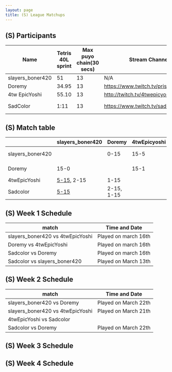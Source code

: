 ```yaml
---
layout: page
title: (S) League Matchups
---
```


## (S) Participants ##

<table>
  <thead>
    <tr>
      <th>Name</th>
	    <th>Tetris 40L sprint</th> 
	    <th>Max puyo chain(30 secs)</th>
	    <th>Stream Channel</th>
	    <th>Rating</th>
	    <th>score</th>
	</tr>
  </thead>	
<tbody>
    <tr>
      <td>slayers_boner420</td>
      <td>51</td>
      <td>13</td>
       <td>N/A</td>
      <td>23k</td>
     <td>15-1</td>
    </tr>
       <tr>
      <td>Doremy</td>
      <td>34.95</td>
      <td>13</td>
             <td><a href="https://www.twitch.tv/prism_waterfall">https://www.twitch.tv/prism_waterfall</a></td>
	       <td>50k</td>
      <td>15-1</td>
    </tr>
	      <tr>
      <td>4tw EpicYoshi</td>
      <td>55.10</td>
      <td>13</td>
      <td><a href="http://twitch.tv/4twepicyoshi">http://twitch.tv/4twepicyoshi</a></td>
		   <td>20,000</td>
      <td>15-6</td>
    </tr>
	   <tr>
      <td>SadColor</td>
      <td>1:11</td>
      <td>13</td>
      <td><a href="https://www.twitch.tv/sadcolor">https://www.twitch.tv/sadcolor</a></td>
		   <td>19,500</td>
      <td>15-13</td>
    </tr>
  </tbody>
</table>

## (S) Match table

<table>
  <thead>
    <tr>
      <th></th>
      <th>slayers_boner420 </th>
      <th>Doremy</th>
      <th>4twEpicyoshi</th>
      <th>Sadcolor</th>
      <th>W/L</th>
      <th>Score</th>
    </tr>
  </thead>
  <tbody>
    <tr>
      <td>slayers_boner420 </td>
      <td></td> <!---->
      <td>0-15</td> <!---->
      <td>15-5</td> <!---->
      <td><a href="https://www.twitch.tv/videos/394013321?t=00h11m15s">15-5</a>, 15-2</td> <!---->
      <td>3-1</td> <!---->
      <td>+18</td> <!---->
  </tr>
	   <tr>
      <td>Doremy </td>
      <td>15-0</td> <!---->
      <td></td> <!---->
      <td>15-1</td> <!---->
      <td>15-2, 15-1</td> <!---->
      <td>4-0</td> <!---->
      <td>+56</td> <!---->
    </tr>
	  <tr>
      <td>4twEpicYoshi </td>
      <td><a href="https://www.twitch.tv/videos/394013321?t=00h11m15s">5-15</a>, 2-15</td> <!---->
      <td>1-15</td> <!---->
      <td></td> <!---->
      <td></td> <!---->
      <td>0-3</td> <!---->
      <td>-37</td> <!---->
    </tr>
	  <tr>
      <td>Sadcolor </td>
      <td><a href="https://www.twitch.tv/videos/394013321?t=00h11m15s">5-15</a></td> <!---->
      <td>2-15, 1-15</td> <!---->
      <td></td> <!---->
      <td></td> <!---->
      <td>0-3</td> <!---->
      <td>-37</td> <!---->
    </tr>
	</tbody>
</table>
	
	
## (S) Week 1 Schedule ##

<table>
  <thead>
    <tr>
      <th>match</th>
	    <th>Time and Date</th> 
	</tr>
  </thead>
	
<tbody>
    <tr>
      <td>slayers_boner420 vs 4twEpicYoshi</td>
      <td>Played on march 16th</td>
    </tr>
       <tr>
      <td>Doremy vs 4twEpicYoshi</td>
      <td>Played on march 16th</td>
    </tr>
	 <tr>
      <td>Sadcolor vs Doremy</td>
      <td>Played on march 16th</td>
    </tr>
	 <tr>
      <td>Sadcolor vs slayers_boner420</td>
      <td>Played on March 13th</td>
    </tr>
  </tbody>
</table>

## (S) Week 2 Schedule ##

<table>
  <thead>
    <tr>
      <th>match</th>
	    <th>Time and Date</th> 
	</tr>
  </thead>
	
<tbody>
    <tr>
      <td>slayers_boner420 vs Doremy</td>
      <td>Played on March 22th</td>
    </tr>
	<tr>
      <td>slayers_boner420 vs 4twEpicYoshi</td>
      <td>Played on March 21th</td>
    </tr>
	<tr>
      <td>4twEpicYoshi vs Sadcolor</td>
      <td></td>
    </tr>
	<tr>
      <td>Sadcolor vs Doremy</td>
      <td>Played on March 22th</td>
    </tr>
  </tbody>
</table>

## (S) Week 3 Schedule ##


## (S) Week 4 Schedule ##

